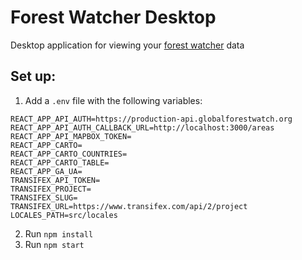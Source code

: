 # Forest Watcher Desktop

Desktop application for viewing your
[forest watcher](http://forestwatcher.globalforestwatch.org) data


## Set up:

1. Add a `.env` file with the following variables:

```
REACT_APP_API_AUTH=https://production-api.globalforestwatch.org
REACT_APP_API_AUTH_CALLBACK_URL=http://localhost:3000/areas
REACT_APP_API_MAPBOX_TOKEN=
REACT_APP_CARTO=
REACT_APP_CARTO_COUNTRIES=
REACT_APP_CARTO_TABLE=
REACT_APP_GA_UA=
TRANSIFEX_API_TOKEN=
TRANSIFEX_PROJECT=
TRANSIFEX_SLUG=
TRANSIFEX_URL=https://www.transifex.com/api/2/project
LOCALES_PATH=src/locales
```

2. Run `npm install`
3. Run `npm start`
